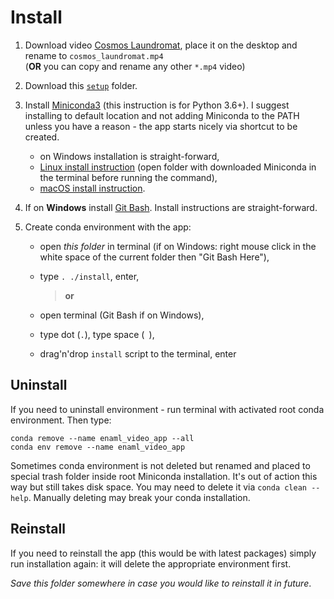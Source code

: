 # Install

1. Download video [Cosmos Laundromat](https://cloud.blender.org/p/cosmos-laundromat/55f35f7f2beb3300960bb077),
   place it on the desktop and rename to `cosmos_laundromat.mp4`  
   (**OR** you can copy and rename any other `*.mp4` video)

2. Download this [`setup`](./) folder.

3. Install [Miniconda3](https://conda.io/miniconda.html)
  (this instruction is for Python 3.6+). I suggest
  installing to default location and not adding Miniconda
  to the PATH unless you have a reason - the app starts
  nicely via shortcut to be created.
    * on Windows installation is straight-forward,
    * [Linux install instruction](https://docs.conda.io/projects/conda/en/latest/user-guide/install/linux.html)
      (open folder with downloaded Miniconda in the terminal before running the command),
    * [macOS install instruction](https://docs.conda.io/projects/conda/en/latest/user-guide/install/macos.html).

4. If on **Windows** install [Git Bash](https://git-scm.com/downloads).
  Install instructions are straight-forward.

5. Create conda environment with the app:

    - open *this folder* in terminal (if on Windows:
      right mouse click in the white space of the current folder then "Git Bash Here"),
    - type `. ./install`, enter,  

      >  **or**  

    - open terminal (Git Bash if on Windows),
    - type dot (`.`), type space (` `),
    - drag'n'drop `install` script to the terminal, enter  


## Uninstall

If you need to uninstall environment - run terminal with
activated root conda environment. Then type:

    conda remove --name enaml_video_app --all
    conda env remove --name enaml_video_app

Sometimes conda environment is not deleted but renamed and placed to special trash
folder inside root Miniconda installation. It's out of action this way but still takes
disk space. You may need to delete it via `conda clean --help`. Manually deleting may
break your conda installation.


## Reinstall

If you need to reinstall the app (this would be with latest packages) simply run
installation again: it will delete the appropriate environment first.

*Save this folder somewhere in case you would like to reinstall it in future*.
